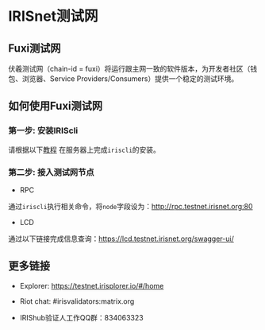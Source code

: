 # IRISnet测试网

## Fuxi测试网

伏羲测试网（chain-id = fuxi）将运行跟主网一致的软件版本，为开发者社区（钱包、浏览器、Service Providers/Consumers）提供一个稳定的测试环境。

## 如何使用Fuxi测试网

### 第一步: 安装IRIScli

请根据以下[教程](../software/How-to-install-Irishub.md) 在服务器上完成`iriscli`的安装。

### 第二步: 接入测试网节点

* RPC

通过`iriscli`执行相关命令，将`node`字段设为：http://rpc.testnet.irisnet.org:80

* LCD

通过以下链接完成信息查询：https://lcd.testnet.irisnet.org/swagger-ui/

##  更多链接


* Explorer: https://testnet.irisplorer.io/#/home

* Riot chat: #irisvalidators:matrix.org

* IRIShub验证人工作QQ群：834063323